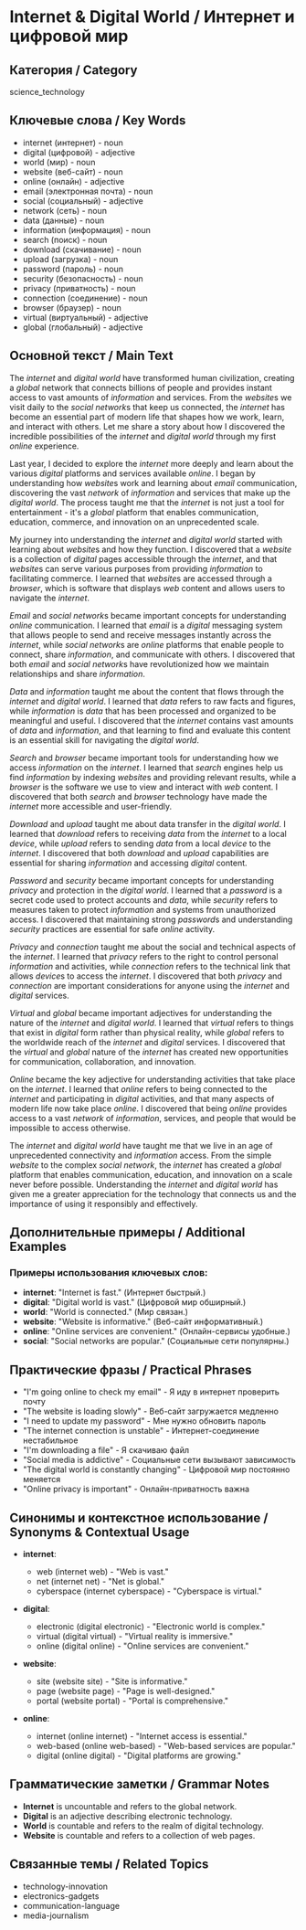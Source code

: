 # Internet & Digital World / Интернет и цифровой мир

## Категория / Category
science_technology

## Ключевые слова / Key Words
- internet (интернет) - noun
- digital (цифровой) - adjective
- world (мир) - noun
- website (веб-сайт) - noun
- online (онлайн) - adjective
- email (электронная почта) - noun
- social (социальный) - adjective
- network (сеть) - noun
- data (данные) - noun
- information (информация) - noun
- search (поиск) - noun
- download (скачивание) - noun
- upload (загрузка) - noun
- password (пароль) - noun
- security (безопасность) - noun
- privacy (приватность) - noun
- connection (соединение) - noun
- browser (браузер) - noun
- virtual (виртуальный) - adjective
- global (глобальный) - adjective

## Основной текст / Main Text

The *internet* and *digital* *world* have transformed human civilization, creating a *global* network that connects billions of people and provides instant access to vast amounts of *information* and services. From the *website*s we visit daily to the *social* *network*s that keep us connected, the *internet* has become an essential part of modern life that shapes how we work, learn, and interact with others. Let me share a story about how I discovered the incredible possibilities of the *internet* and *digital* *world* through my first *online* experience.

Last year, I decided to explore the *internet* more deeply and learn about the various *digital* platforms and services available *online*. I began by understanding how *website*s work and learning about *email* communication, discovering the vast *network* of *information* and services that make up the *digital* *world*. The process taught me that the *internet* is not just a tool for entertainment - it's a *global* platform that enables communication, education, commerce, and innovation on an unprecedented scale.

My journey into understanding the *internet* and *digital* *world* started with learning about *website*s and how they function. I discovered that a *website* is a collection of *digital* pages accessible through the *internet*, and that *website*s can serve various purposes from providing *information* to facilitating commerce. I learned that *website*s are accessed through a *browser*, which is software that displays *web* content and allows users to navigate the *internet*.

*Email* and *social* *network*s became important concepts for understanding *online* communication. I learned that *email* is a *digital* messaging system that allows people to send and receive messages instantly across the *internet*, while *social* *network*s are *online* platforms that enable people to connect, share *information*, and communicate with others. I discovered that both *email* and *social* *network*s have revolutionized how we maintain relationships and share *information*.

*Data* and *information* taught me about the content that flows through the *internet* and *digital* *world*. I learned that *data* refers to raw facts and figures, while *information* is *data* that has been processed and organized to be meaningful and useful. I discovered that the *internet* contains vast amounts of *data* and *information*, and that learning to find and evaluate this content is an essential skill for navigating the *digital* *world*.

*Search* and *browser* became important tools for understanding how we access *information* on the *internet*. I learned that *search* engines help us find *information* by indexing *website*s and providing relevant results, while a *browser* is the software we use to view and interact with *web* content. I discovered that both *search* and *browser* technology have made the *internet* more accessible and user-friendly.

*Download* and *upload* taught me about data transfer in the *digital* *world*. I learned that *download* refers to receiving *data* from the *internet* to a local *device*, while *upload* refers to sending *data* from a local *device* to the *internet*. I discovered that both *download* and *upload* capabilities are essential for sharing *information* and accessing *digital* content.

*Password* and *security* became important concepts for understanding *privacy* and protection in the *digital* *world*. I learned that a *password* is a secret code used to protect accounts and *data*, while *security* refers to measures taken to protect *information* and systems from unauthorized access. I discovered that maintaining strong *password*s and understanding *security* practices are essential for safe *online* activity.

*Privacy* and *connection* taught me about the social and technical aspects of the *internet*. I learned that *privacy* refers to the right to control personal *information* and activities, while *connection* refers to the technical link that allows *device*s to access the *internet*. I discovered that both *privacy* and *connection* are important considerations for anyone using the *internet* and *digital* services.

*Virtual* and *global* became important adjectives for understanding the nature of the *internet* and *digital* *world*. I learned that *virtual* refers to things that exist in *digital* form rather than physical reality, while *global* refers to the worldwide reach of the *internet* and *digital* services. I discovered that the *virtual* and *global* nature of the *internet* has created new opportunities for communication, collaboration, and innovation.

*Online* became the key adjective for understanding activities that take place on the *internet*. I learned that *online* refers to being connected to the *internet* and participating in *digital* activities, and that many aspects of modern life now take place *online*. I discovered that being *online* provides access to a vast *network* of *information*, services, and people that would be impossible to access otherwise.

The *internet* and *digital* *world* have taught me that we live in an age of unprecedented connectivity and *information* access. From the simple *website* to the complex *social* *network*, the *internet* has created a *global* platform that enables communication, education, and innovation on a scale never before possible. Understanding the *internet* and *digital* *world* has given me a greater appreciation for the technology that connects us and the importance of using it responsibly and effectively.

## Дополнительные примеры / Additional Examples

### Примеры использования ключевых слов:
- **internet**: "Internet is fast." (Интернет быстрый.)
- **digital**: "Digital world is vast." (Цифровой мир обширный.)
- **world**: "World is connected." (Мир связан.)
- **website**: "Website is informative." (Веб-сайт информативный.)
- **online**: "Online services are convenient." (Онлайн-сервисы удобные.)
- **social**: "Social networks are popular." (Социальные сети популярны.)

## Практические фразы / Practical Phrases

- "I'm going online to check my email" - Я иду в интернет проверить почту
- "The website is loading slowly" - Веб-сайт загружается медленно
- "I need to update my password" - Мне нужно обновить пароль
- "The internet connection is unstable" - Интернет-соединение нестабильное
- "I'm downloading a file" - Я скачиваю файл
- "Social media is addictive" - Социальные сети вызывают зависимость
- "The digital world is constantly changing" - Цифровой мир постоянно меняется
- "Online privacy is important" - Онлайн-приватность важна

## Синонимы и контекстное использование / Synonyms & Contextual Usage

- **internet**: 
  - web (internet web) - "Web is vast."
  - net (internet net) - "Net is global."
  - cyberspace (internet cyberspace) - "Cyberspace is virtual."

- **digital**: 
  - electronic (digital electronic) - "Electronic world is complex."
  - virtual (digital virtual) - "Virtual reality is immersive."
  - online (digital online) - "Online services are convenient."

- **website**: 
  - site (website site) - "Site is informative."
  - page (website page) - "Page is well-designed."
  - portal (website portal) - "Portal is comprehensive."

- **online**: 
  - internet (online internet) - "Internet access is essential."
  - web-based (online web-based) - "Web-based services are popular."
  - digital (online digital) - "Digital platforms are growing."

## Грамматические заметки / Grammar Notes

- **Internet** is uncountable and refers to the global network.
- **Digital** is an adjective describing electronic technology.
- **World** is countable and refers to the realm of digital technology.
- **Website** is countable and refers to a collection of web pages.

## Связанные темы / Related Topics

- technology-innovation
- electronics-gadgets
- communication-language
- media-journalism